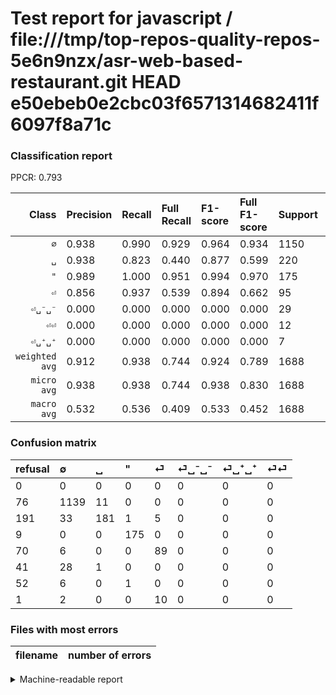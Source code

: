 # Test report for javascript / file:///tmp/top-repos-quality-repos-5e6n9nzx/asr-web-based-restaurant.git HEAD e50ebeb0e2cbc03f6571314682411f6097f8a71c

### Classification report

PPCR: 0.793

| Class | Precision | Recall | Full Recall | F1-score | Full F1-score | Support | Full Support | PPCR |
|------:|:----------|:-------|:------------|:---------|:---------|:--------|:-------------|:-----|
| `∅` | 0.938| 0.990| 0.929| 0.964| 0.934| 1150| 1226| 0.938 |
| `␣` | 0.938| 0.823| 0.440| 0.877| 0.599| 220| 411| 0.535 |
| `"` | 0.989| 1.000| 0.951| 0.994| 0.970| 175| 184| 0.951 |
| `⏎` | 0.856| 0.937| 0.539| 0.894| 0.662| 95| 165| 0.576 |
| `⏎␣⁻␣⁻` | 0.000| 0.000| 0.000| 0.000| 0.000| 29| 70| 0.414 |
| `⏎⏎` | 0.000| 0.000| 0.000| 0.000| 0.000| 12| 13| 0.923 |
| `⏎␣⁺␣⁺` | 0.000| 0.000| 0.000| 0.000| 0.000| 7| 59| 0.119 |
| `weighted avg` | 0.912| 0.938| 0.744| 0.924| 0.789| 1688| 2128| 0.793 |
| `micro avg` | 0.938| 0.938| 0.744| 0.938| 0.830| 1688| 2128| 0.793 |
| `macro avg` | 0.532| 0.536| 0.409| 0.533| 0.452| 1688| 2128| 0.793 |

### Confusion matrix

|refusal|  ∅| ␣| "| ⏎| ⏎␣⁻␣⁻| ⏎␣⁺␣⁺| ⏎⏎| 
|:---|:---|:---|:---|:---|:---|:---|:---|
|0 |0 |0 |0 |0 |0 |0 |0 |
|76 |1139 |11 |0 |0 |0 |0 |0 |
|191 |33 |181 |1 |5 |0 |0 |0 |
|9 |0 |0 |175 |0 |0 |0 |0 |
|70 |6 |0 |0 |89 |0 |0 |0 |
|41 |28 |1 |0 |0 |0 |0 |0 |
|52 |6 |0 |1 |0 |0 |0 |0 |
|1 |2 |0 |0 |10 |0 |0 |0 |

### Files with most errors

| filename | number of errors|
|:----:|:-----|

<details>
    <summary>Machine-readable report</summary>
```json
{
  "cl_report": {"\"": {"f1-score": 0.9943181818181819, "precision": 0.9887005649717514, "recall": 1.0, "support": 175}, "macro avg": {"f1-score": 0.5327035488865699, "precision": 0.5315020553947492, "recall": 0.5357148800855895, "support": 1688}, "micro avg": {"f1-score": 0.9383886255924171, "precision": 0.9383886255924171, "recall": 0.9383886255924171, "support": 1688}, "weighted avg": {"f1-score": 0.9241573546017321, "precision": 0.9120828144642332, "recall": 0.9383886255924171, "support": 1688}, "\u2205": {"f1-score": 0.9636209813874788, "precision": 0.9382207578253706, "recall": 0.9904347826086957, "support": 1150}, "\u23ce": {"f1-score": 0.8944723618090453, "precision": 0.8557692307692307, "recall": 0.9368421052631579, "support": 95}, "\u23ce\u23ce": {"f1-score": 0.0, "precision": 0.0, "recall": 0.0, "support": 12}, "\u23ce\u2423\u207a\u2423\u207a": {"f1-score": 0.0, "precision": 0.0, "recall": 0.0, "support": 7}, "\u23ce\u2423\u207b\u2423\u207b": {"f1-score": 0.0, "precision": 0.0, "recall": 0.0, "support": 29}, "\u2423": {"f1-score": 0.8765133171912833, "precision": 0.9378238341968912, "recall": 0.8227272727272728, "support": 220}},
  "cl_report_full": {"\"": {"f1-score": 0.9695290858725762, "precision": 0.9887005649717514, "recall": 0.9510869565217391, "support": 184}, "macro avg": {"f1-score": 0.45202620410981675, "precision": 0.5315020553947492, "recall": 0.40855824438729843, "support": 2128}, "micro avg": {"f1-score": 0.8301886792452831, "precision": 0.9383886255924171, "recall": 0.7443609022556391, "support": 2128}, "weighted avg": {"f1-score": 0.7887711286880553, "precision": 0.8735089623968759, "recall": 0.7443609022556391, "support": 2128}, "\u2205": {"f1-score": 0.933606557377049, "precision": 0.9382207578253706, "recall": 0.9290375203915171, "support": 1226}, "\u23ce": {"f1-score": 0.6617100371747212, "precision": 0.8557692307692307, "recall": 0.5393939393939394, "support": 165}, "\u23ce\u23ce": {"f1-score": 0.0, "precision": 0.0, "recall": 0.0, "support": 13}, "\u23ce\u2423\u207a\u2423\u207a": {"f1-score": 0.0, "precision": 0.0, "recall": 0.0, "support": 59}, "\u23ce\u2423\u207b\u2423\u207b": {"f1-score": 0.0, "precision": 0.0, "recall": 0.0, "support": 70}, "\u2423": {"f1-score": 0.5993377483443708, "precision": 0.9378238341968912, "recall": 0.44038929440389296, "support": 411}},
  "ppcr": 0.793233082706767
}
```
</details>
